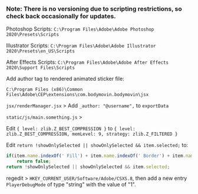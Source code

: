 ### Note: There is no versioning due to scripting restrictions, so check back occasionally for updates.

Photoshop Scripts: `C:\Program Files\Adobe\Adobe Photoshop 2020\Presets\Scripts`

Illustrator Scripts: `C:\Program Files\Adobe\Adobe Illustrator 2020\Presets\en_US\Scripts`

After Effects Scripts: `C:\Program Files\Adobe\Adobe After Effects 2020\Support Files\Scripts`

Add author tag to rendered animated sticker file:

`C:\Program Files (x86)\Common Files\Adobe\CEP\extensions\com.bodymovin.bodymovin\jsx`

`jsx/renderManager.jsx` > Add `_author: "@username",` to `exportData`

`static/js/main.something.js` >

Edit `{ level: zlib.Z_BEST_COMPRESSION }` to `{ level: zlib.Z_BEST_COMPRESSION, memLevel: 9, strategy: zlib.Z_FILTERED }`

Edit `return !showOnlySelected || showOnlySelected && item.selected;` to:
	
```js
if(item.name.indexOf(' Fill') + item.name.indexOf(' Border') + item.name.indexOf(' Main') + item.name.indexOf('Pre-comp') + item.name.indexOf(' Comp') > -1)
	return false;
return !showOnlySelected || showOnlySelected && item.selected;
```

regedit > `HKEY_CURRENT_USER/Software/Adobe/CSXS.8`, then add a new entry `PlayerDebugMode` of type "string" with the value of "1".
